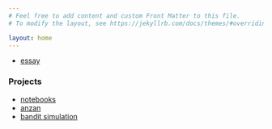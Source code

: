 ```yaml
---
# Feel free to add content and custom Front Matter to this file.
# To modify the layout, see https://jekyllrb.com/docs/themes/#overriding-theme-defaults

layout: home
---
```


- [essay](/essay.md)

### Projects 
- [notebooks](/notebooks.md)
- [anzan](https://anzan-seven.vercel.app)
- [bandit simulation](https://5s39uujxa0.execute-api.ap-northeast-1.amazonaws.com)

